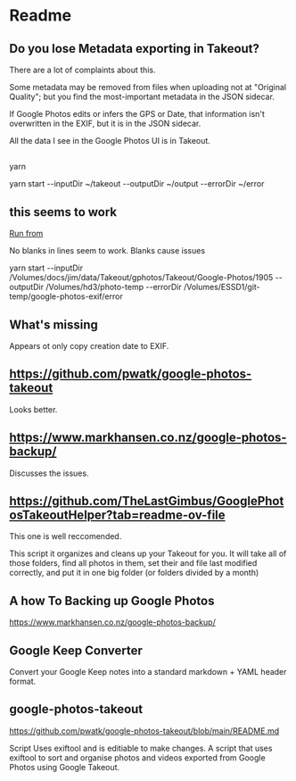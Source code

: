 # Readme

## Do you lose Metadata exporting in Takeout?

There are a lot of complaints about this.

Some metadata may be removed from files when uploading not at "Original Quality"; but you find the most-important metadata in the JSON sidecar.

If Google Photos edits or infers the GPS or Date, that information isn't overwritten in the EXIF, but it is in the JSON sidecar.

All the data I see in the Google Photos UI is in Takeout.

## 

yarn



yarn start --inputDir ~/takeout --outputDir ~/output --errorDir ~/error


## this seems to work

[Run from](/Volumes/ESSD1/git-temp/google-photos-exif)

No blanks in lines seem to work. Blanks cause issues

yarn start --inputDir /Volumes/docs/jim/data/Takeout/gphotos/Takeout/Google-Photos/1905 --outputDir /Volumes/hd3/photo-temp --errorDir /Volumes/ESSD1/git-temp/google-photos-exif/error

## What's missing

Appears ot only copy creation date to EXIF.

## <https://github.com/pwatk/google-photos-takeout>

Looks better.

## <https://www.markhansen.co.nz/google-photos-backup/>

Discusses the issues.

## <https://github.com/TheLastGimbus/GooglePhotosTakeoutHelper?tab=readme-ov-file>

This one is well reccomended.

This script it organizes and cleans up your Takeout for you. 
It will take all of those folders, find all photos in them, set their and file last modified correctly, and put it in one big folder (or folders divided by a month)


## A how To Backing up Google Photos

<https://www.markhansen.co.nz/google-photos-backup/>

## Google Keep Converter

Convert your Google Keep notes into a standard markdown + YAML header format.

## google-photos-takeout

<https://github.com/pwatk/google-photos-takeout/blob/main/README.md>

Script Uses exiftool and is editiable to make changes.
A script that uses exiftool to sort and organise photos and videos exported from Google Photos using Google Takeout.

